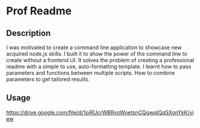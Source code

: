 # Prof Readme

## Description

   I was motivated to create a command line application to showcase new acquired node.js skills.  I built it to show the power of the command line to create without a frontend UI.  It solves the problem of creating a professional readme with a simple to use, auto-formatting template.  I learnt how to pass parameters and functions between multiple scripts.  How to combine parameters to get tailored results.

## Usage

https://drive.google.com/file/d/1oiRUcrWBRvoWoetsnCQgwqIQq5XonYkK/view


